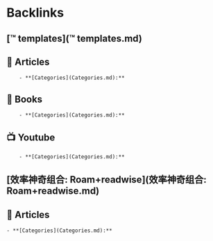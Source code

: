 
# Backlinks
## [™ templates](™ templates.md)

## 📜 Articles
        - **[Categories](Categories.md):**


## 📙 Books
        - **[Categories](Categories.md):**


## 📺 Youtube
        - **[Categories](Categories.md):**

## [效率神奇组合: Roam+readwise](效率神奇组合: Roam+readwise.md)

## 📜 Articles
    - **[Categories](Categories.md):**


